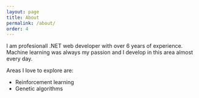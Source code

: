 ```yaml
---
layout: page
title: About
permalink: /about/
order: 4
---
```

I am profesionall .NET web developer with over 6 years of experience. Machine learning was always my passion and I develop in this area almost every day.

Areas I love to explore are:
- Reinforcement learning
- Genetic algorithms
